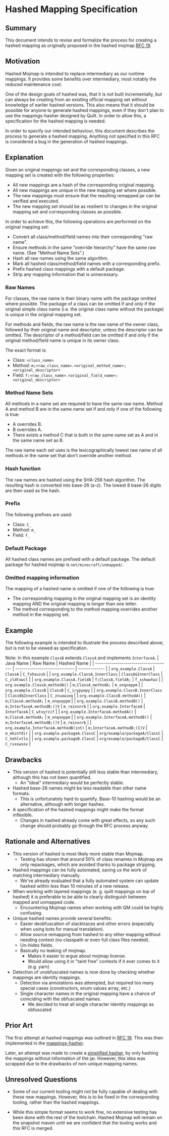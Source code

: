 # Hashed Mapping Specification

## Summary

This document intends to revise and formalize the process for creating a
hashed mapping as originally proposed in the hashed mojmap [RFC 19](https://github.com/QuiltMC/rfcs/blob/master/rfc/0019-hashed-mojmap.md).

## Motivation

Hashed Mojmap is intended to replace intermediary as our runtime mappings.
It provides some benefits over intermediary, most notably the reduced maintenance cost.

One of the design goals of hashed was, that it is not built incrementally,
but can always be creating from an existing official mapping set without knowledge of earlier hashed versions.
This also means that it should be possible for anyone to generate hashed mappings,
even if they don't plan to use the mappings-hasher designed by Quilt.
In order to allow this, a specification for the hashed mapping is needed.

In order to specify our intended behaviour, this document describes the process to generate a hashed mapping.
Anything not specified in this RFC is considered a bug in the generation of hashed mappings.

## Explanation

Given an original mappings set and the corresponding classes, a new mapping set is created with the following properties:
- All new mappings are a hash of the corresponding original mapping.
- All new mappings are unique in the new mapping set where possible.
- The new mappings must ensure that the resulting remapped jar can be verified and executed.
- The new mapping set should be as resilient to changes in the original mapping set and corresponding classes as possible.

In order to achieve this, the following operations are performed on the original mapping set:
- Convert all class/method/field names into their corresponding "raw name".
- Ensure methods in the same "override hierarchy" have the same raw name. (See "Method Name Sets".)
- Hash all raw names using the same algorithm.
- Mark all hashed class/method/field names with a corresponding prefix.
- Prefix hashed class mappings with a default package.
- Strip any mapping information that is unnecessary.

### Raw Names
For classes, the raw name is their binary name with the package omitted where possible.
The package of a class can be omitted if and only if the original simple class name (i.e. the original class name without the package) is unique in the original mapping set.

For methods and fields, the raw name is the raw name of the owner class, followed by their original name and descriptor, unless the descriptor can be omitted.
The descriptor of a method/field can be omitted if and only if the original method/field name is unique in its owner class.

The exact format is:
- Class: `<class_name>`
- Method: `m;<raw_class_name>.<original_method_name>;<original_descriptor>`
- Field: `f;<raw_class_name>.<original_field_name>;<original_descriptor>`

### Method Name Sets
All methods in a name set are required to have the same raw name.
Method A and method B are in the same name set if and only if one of the following is true:
- A overrides B.
- B overrides A.
- There exists a method C that is both in the same name set as A and in the same name set as B.

The raw name each set uses is the lexicographically lowest raw name of all methods in the name set that don't override another method.

### Hash function
The raw names are hashed using the SHA-256 hash algorithm.
The resulting hash is converted into base-26 (a-z).
The lowest 8 base-26 digits are then used as the hash.

### Prefix
The following prefixes are used:
- Class: `C_`
- Method: `m_`
- Field: `f_`

### Default Package
All hashed class names are prefixed with a default package.
The default package for hashed mojmap is `net/minecraft/unmapped/`.

### Omitted mapping information
The mapping of a hashed name is omitted if one of the following is true:
- The corresponding mapping in the original mapping set is an identity mapping AND the original mapping is longer than one letter.
- The method corresponding to the method mapping overrides another method in the mapping set.

## Example
The following example is intended to illustrate the process described above, but is not to be viewed as specification.

Note: In this example `ClassB` extends `ClassA` and implements `InterfaceA`.
| Java Name                             | Raw Name                      | Hashed Name   |
| ------------------------------------- | ----------------------------- | ------------- |
| `org.example.ClassA`                  | `ClassA`                      | `C_fshauzuk`  |
| `org.example.ClassA.InnerClass`       | `ClassA$InnerClass`           | `C_zldtvwcl`  |
| `org.example.ClassA.fieldA`           | `f;ClassA.fieldA;`            | `f_xskwwtwz`  |
| `org.example.ClassA.methodA()`        | `m;ClassA.methodA;`           | `m_onqxeppm`  |
| `org.example.ClassB`                  | `ClassB`                      | `C_irypywpy`  |
| `org.example.ClassB.InnerClass`       | `ClassB$InnerClass`           | `C_znuawieq`  |
| `org.example.ClassB.methodA()`        | `m;ClassA.methodA;`           | `m_onqxeppm`  |
| `org.example.ClassB.methodB()`        | `m;InterfaceA.methodB;()V`    | `m_reinsnrb`  |
| `org.example.InterfaceA`              | `InterfaceA`                  | `C_wtvyrzif`  |
| `org.example.InterfaceA.methodA()`    | `m;ClassA.methodA;`           | `m_onqxeppm`  |
| `org.example.InterfaceA.methodB()`    | `m;InterfaceA.methodB;()V`    | `m_reinsnrb`  |
| `org.example.InterfaceA.methodB(int)` | `m;InterfaceA.methodB;(I)V`   | `m_mkznfdir`  |
| `org.example.packageA.ClassC`         | `org/example/packageA/ClassC` | `C_hehlvtlo`  |
| `org.example.packageB.ClassC`         | `org/example/packageB/ClassC` | `C_rvxxwsev`  |

## Drawbacks

- This version of hashed is potentially still less stable than intermediary, although this has not been quantified.
  - An "ideal" intermediary would be perfectly stable.
- Hashed base-26 names might be less readable than other name formats.
  - This is unfortunately hard to quantify. Base-10 hashing would be an alternative, although with longer hashes.
- A specification of the hashed mappings might make the format inflexible.
  - Changes in hashed already come with great effects, so any such change should probably go through the RFC process anyway.

## Rationale and Alternatives

- This version of hashed is most likely more stable than Mojmap.
  - Testing has shown that around 50% of class renames in Mojmap are only repackages,
    which are avoided thanks to package stripping.
- Hashed mappings can be fully automated, saving us the work of matching intermediary manually.
  - We've already evaluated that a fully automated system can update hashed within less than 10 minutes of a new release.
- When working with layered mappings (e. g. quilt mappings on top of hashed) it is preferable
  to be able to clearly distinguish between mapped and unmapped code.
  - Encountering Mojmap names when working with QM could be highly confusing.
- Unique hashed names provide several benefits:
  - Easier deobfuscation of stacktraces and other errors (especially when using bots for manual translation).
  - Allow source remapping from hashed to any other mapping without needing context (no classpath or even full class files needed).
  - Un-hides fields.
  - Basically no leaking of mojmap.
    - Makes it easier to argue about mojmap license.
    - Would allow using it in "taint free" contexts if it ever comes to it (e.g. yarn)
- Detection of unobfuscated names is now done by checking whether mappings are identity mappings.
  - Detection via annotations was attempted, but required too many special cases (constructors, enum values array, etc.)
  - Single character names in the original mapping have a chance of coinciding with the obfuscated names.
    - We decided to treat all single character identity mappings as obfuscated

## Prior Art

The first attempt at hashed mappings was outlined in [RFC 19](https://github.com/QuiltMC/rfcs/blob/master/rfc/0019-hashed-mojmap.md).
This was then implemented in the [mappings-hasher](https://github.com/QuiltMC/mappings-hasher).

Later, an attempt was made to create a [simplified hasher](https://github.com/QuiltMC/mappings-hasher/tree/archive/simplified_hasher),
by only hashing the mappings without information of the jar.
However, this idea was scrapped due to the drawbacks of non-unique mapping names.

## Unresolved Questions

- Some of our current tooling might not be fully capable of dealing with these new mappings.
  However, this is to be fixed in the corresponding tooling, rather than the hashed mappings.

- While this simple format seems to work fine, no extensive testing has been done with the rest of the toolchain.
  Hashed Mojmap will remain on the snapshot maven until we are confident that the tooling works and this RFC is merged.
